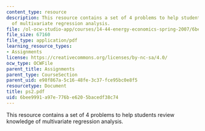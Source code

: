 ```yaml
---
content_type: resource
description: This resource contains a set of 4 problems to help students review knowledge
  of multivariate regression analysis.
file: /ol-ocw-studio-app/courses/14-44-energy-economics-spring-2007/6bee9991a97e776be6205bacedf38c74_ps2.pdf
file_size: 67160
file_type: application/pdf
learning_resource_types:
- Assignments
license: https://creativecommons.org/licenses/by-nc-sa/4.0/
ocw_type: OCWFile
parent_title: Assignments
parent_type: CourseSection
parent_uid: e98f867a-5c16-48fe-3c37-fce95bc0e8f5
resourcetype: Document
title: ps2.pdf
uid: 6bee9991-a97e-776b-e620-5bacedf38c74
---
```

This resource contains a set of 4 problems to help students review knowledge of multivariate regression analysis.